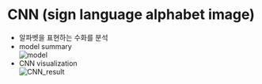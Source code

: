 # CNN (sign language alphabet image)
- 알파벳을 표현하는 수화를 분석  
- model summary  
![model](https://user-images.githubusercontent.com/57524159/70847881-f9a88300-1eac-11ea-813e-02ed90e70747.PNG)  
- CNN visualization  
![CNN_result](https://user-images.githubusercontent.com/57524159/70847887-0b8a2600-1ead-11ea-84eb-4d690c976093.PNG)
